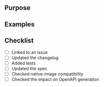 ## Purpose

## Examples

## Checklist
- [ ] Linked to an issue
- [ ] Updated the changelog
- [ ] Added tests
- [ ] Updated the spec
- [ ] Checked native-image compatibility
- [ ] Checked the impact on OpenAPI generation
